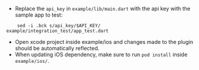- Replace the `api_key` in `example/lib/main.dart` with the api key with the sample app to test:

```
    sed -i .bck s/api_key/$API_KEY/ example/integration_test/app_test.dart
```

- Open xcode project inside example/ios and changes made to the plugin should be automatically reflected.
- When updating iOS dependency, make sure to run `pod install` inside `example/ios/`.

